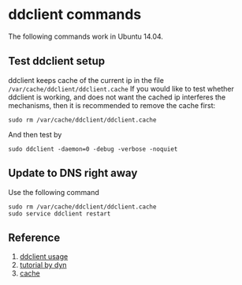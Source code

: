 # ddclient commands

The following commands work in Ubuntu 14.04.

## Test ddclient setup

ddclient keeps cache of the current ip in the file `/var/cache/ddclient/ddclient.cache`
If you would like to test whether ddclient is working, and does not want the cached ip interferes the mechanisms, 
then it is recommended to remove the cache first:
```
sudo rm /var/cache/ddclient/ddclient.cache
```
And then test by 
```
sudo ddclient -daemon=0 -debug -verbose -noquiet
```

## Update to DNS right away

Use the following command
```
sudo rm /var/cache/ddclient/ddclient.cache
sudo service ddclient restart
```

## Reference

1. [ddclient usage](http://sourceforge.net/p/ddclient/wiki/usage/)
2. [tutorial by dyn](https://help.dyn.com/ddclient/)
3. [cache](https://community.namecheap.com/forums/viewtopic.php?f=6&t=8669)
